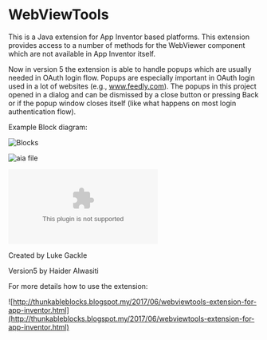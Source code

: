 # WebViewTools

This is a Java extension for App Inventor based platforms. This extension provides access to a number of methods for the WebViewer component which are not available in App Inventor itself.

Now in version 5 the extension is able to handle popups which are usually needed in OAuth login flow. Popups are especially important in OAuth login used in a lot of websites (e.g., www.feedly.com). The popups in this project opened in a dialog and can be dismissed by a close button or pressing Back or if the popup window closes itself (like what happens on most login authentication flow).

Example Block diagram:

![Blocks](https://github.com/hwasiti/WebViewTools/raw/master/Blocks.png)

![aia file](https://github.com/hwasiti/WebViewTools/raw/master/test9.aia)

![apk file](https://github.com/hwasiti/WebViewTools/raw/master/test9.apk)

Created by Luke Gackle 

Version5 by Haider Alwasiti

For more details how to use the extension:

![http://thunkableblocks.blogspot.my/2017/06/webviewtools-extension-for-app-inventor.html](http://thunkableblocks.blogspot.my/2017/06/webviewtools-extension-for-app-inventor.html)

